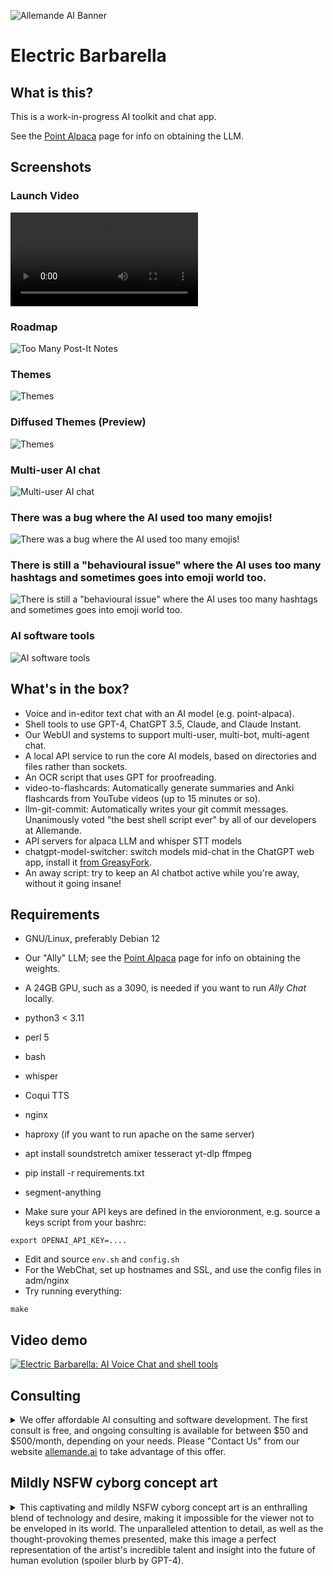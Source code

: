 ![Allemande AI Banner](pix/banner.jpg)

# Electric Barbarella

## What is this?

This is a work-in-progress AI toolkit and chat app.

See the [Point Alpaca](https://github.com/pointnetwork/point-alpaca) page for info on obtaining the LLM.

## Screenshots

### Launch Video

![Ally Chat launch video](pix/launch.webm)

### Roadmap

![Too Many Post-It Notes](pix/plan.jpeg)

### Themes

![Themes](pix/themes.jpg)

### Diffused Themes (Preview)

![Themes](pix/themes-sd.jpg)

### Multi-user AI chat

![Multi-user AI chat](pix/ally1.png)

### There was a bug where the AI used too many emojis!

![There was a bug where the AI used too many emojis!](pix/emotional.png)

### There is still a "behavioural issue" where the AI uses too many hashtags and sometimes goes into emoji world too.

![There is still a "behavioural issue" where the AI uses too many hashtags and sometimes goes into emoji world too.
](pix/hashjunkie.png)

### AI software tools

![AI software tools](pix/fortune-poem.png)

## What's in the box?

- Voice and in-editor text chat with an AI model (e.g. point-alpaca).
- Shell tools to use GPT-4, ChatGPT 3.5, Claude, and Claude Instant.
- Our WebUI and systems to support multi-user, multi-bot, multi-agent chat.
- A local API service to run the core AI models, based on directories and files rather than sockets.
- An OCR script that uses GPT for proofreading.
- video-to-flashcards: Automatically generate summaries and Anki flashcards from YouTube videos (up to 15 minutes or so).
- llm-git-commit: Automatically writes your git commit messages. Unanimously voted "the best shell script ever" by all of our developers at Allemande.
- API servers for alpaca LLM and whisper STT models
- chatgpt-model-switcher: switch models mid-chat in the ChatGPT web app, install it [from GreasyFork](https://greasyfork.org/en/scripts/463362-chatgpt-model-switcher).
- An away script: try to keep an AI chatbot active while you're away, without it going insane!

## Requirements

- GNU/Linux, preferably Debian 12
- Our "Ally" LLM; see the [Point Alpaca](https://github.com/pointnetwork/point-alpaca) page for info on obtaining the weights.
- A 24GB GPU, such as a 3090, is needed if you want to run <i>Ally Chat</i> locally.
- python3 < 3.11
- perl 5
- bash
- whisper
- Coqui TTS
- nginx
- haproxy (if you want to run apache on the same server)

- apt install soundstretch amixer tesseract yt-dlp ffmpeg

- pip install -r requirements.txt

- segment-anything

- Make sure your API keys are defined in the envioronment, e.g. source a keys script from your bashrc:
```
export OPENAI_API_KEY=....
```
- Edit and source `env.sh` and `config.sh`
- For the WebChat, set up hostnames and SSL, and use the config files in adm/nginx
- Try running everything:
```
make
```

## Video demo

[![Electric Barbarella: AI Voice Chat and shell tools](https://img.youtube.com/vi/q8Cl2fZTyOs/0.jpg)](http://www.youtube.com/watch?v=q8Cl2fZTyOs "Electric Barbarella: AI Voice Chat and shell tools")

## Consulting

<details>
<summary>
We offer affordable AI consulting and software development. The first consult is free, and ongoing consulting is available for between $50 and $500/month, depending on your needs.  Please "Contact Us" from our website <a href="htttp://allemande.ai">allemande.ai</a> to take advantage of this offer.
</summary>
<br>
<p>(GPT-4 tries to help me sell this...)</p>

<p>Don't miss out on this exceptional opportunity to grow and advance your business at unparalleled affordable rates! For a limited time only, I'm offering <i>FREE</i> first AI consultation and highly cost-effective software development services as I launch my innovative AI business venture.</p>

<p>The world has already realized the power of artificial intelligence, and it's time for you to seize the potential that AI can offer to your business. By availing my exceptional services, you get access to:</p>

<ol>
<li>Profound consultation to identify the AI solutions that effectively align with your business needs.</li>

<li>Cutting-edge software development crafted to optimize your business processes, enhance productivity, and unlock new growth opportunities.</li>

<li>Tailored AI strategies designed to keep you at the forefront of the constantly changing and competitive business landscape.</li>
</ol>

### Haiku

Code patterns emerge, Silk threads weave through cyberspace, Web of apps is born.

<p>Take advantage of this timely and exclusive offer while it lasts! Together, we can revolutionize your business to new heights and harness the limitless potential of AI. Remember, the first consultation is <i>FREE</i> with absolutely no strings attached. Don't let this opportunity slip away! Schedule your consult today!</p>
</details>

## Mildly NSFW cyborg concept art

<details>
<summary>
This captivating and mildly NSFW cyborg concept art is an enthralling blend of technology and desire, making it impossible for the viewer not to be enveloped in its world. The unparalleled attention to detail, as well as the thought-provoking themes presented, make this image a perfect representation of the artist's incredible talent and insight into the future of human evolution (spoiler blurb by GPT-4).
</summary>
<br>
<img style="borderradius: 1em; padding: 1em;" src="pix/barbarella.jpg" height="512" width="256">
</details>
